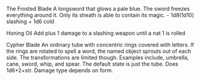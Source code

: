 The Frosted Blade
	A longsword that glows a pale blue. The sword freezes everything around it. Only its sheath is able to contain its magic.
	- 1d8(1d10) slashing + 1d6 cold

Honing Oil
	Add plus 1 damage to a slashing weapon until a nat 1 is rolled

Cypher Blade
	An ordinary tube with concentric rings covered with letters. If the rings are rotated to spell a word, the named object sprouts out of each side. The transformations are limited though. Examples include, umbrella, cane, sword, whip, and spear. The default state is just the tube. Does 1d6+2+str. Damage type depends on form.